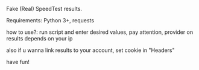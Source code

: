 Fake (Real) SpeedTest results.

Requirements:
Python 3+, requests

how to use?:
run script and enter desired values, pay attention, provider on results depends on your ip

also if u wanna link results to your account, set cookie in "Headers"

have fun!
